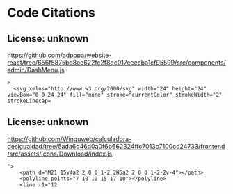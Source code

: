 # Code Citations

## License: unknown
https://github.com/adpopa/website-react/tree/656f5875bd8ce622fc2f8dc017eeecba1cf95599/src/components/admin/DashMenu.js

```
>
  <svg xmlns="http://www.w3.org/2000/svg" width="24" height="24" viewBox="0 0 24 24" fill="none" stroke="currentColor" strokeWidth="2" strokeLinecap=
```


## License: unknown
https://github.com/Winguweb/calculadora-desigualdad/tree/5ada6d46d0a0f6b662324ffc7013c7100cd24733/frontend/src/assets/Icons/Download/index.js

```
">
    <path d="M21 15v4a2 2 0 0 1-2 2H5a2 2 0 0 1-2-2v-4"></path>
    <polyline points="7 10 12 15 17 10"></polyline>
    <line x1="12
```

